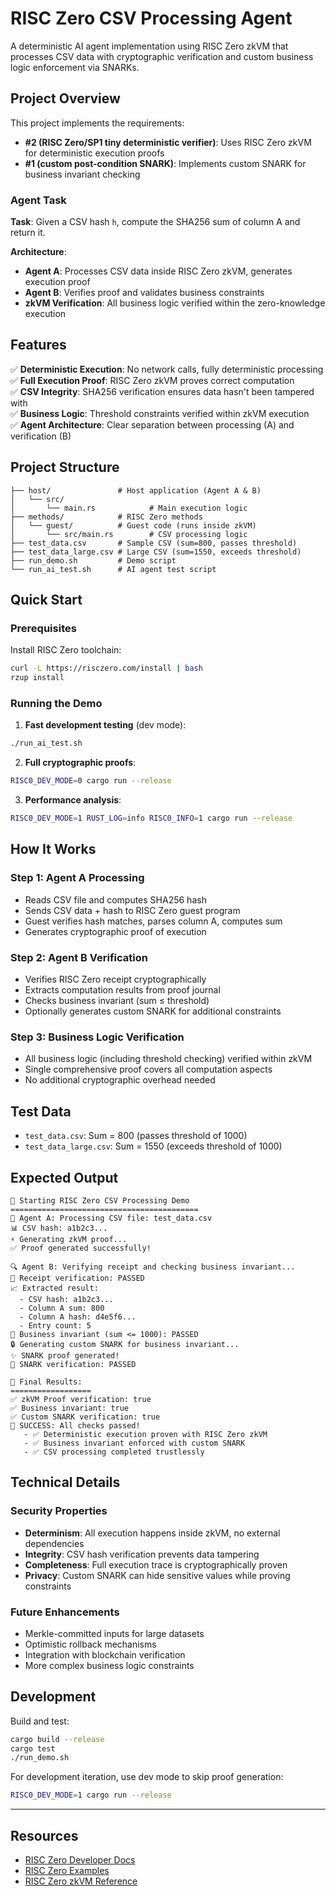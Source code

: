 # RISC Zero CSV Processing Agent

A deterministic AI agent implementation using RISC Zero zkVM that processes CSV data with cryptographic verification and custom business logic enforcement via SNARKs.

## Project Overview

This project implements the requirements:
- **#2 (RISC Zero/SP1 tiny deterministic verifier)**: Uses RISC Zero zkVM for deterministic execution proofs
- **#1 (custom post-condition SNARK)**: Implements custom SNARK for business invariant checking

### Agent Task

**Task**: Given a CSV hash `h`, compute the SHA256 sum of column A and return it.

**Architecture**:
- **Agent A**: Processes CSV data inside RISC Zero zkVM, generates execution proof
- **Agent B**: Verifies proof and validates business constraints
- **zkVM Verification**: All business logic verified within the zero-knowledge execution

## Features

✅ **Deterministic Execution**: No network calls, fully deterministic processing  
✅ **Full Execution Proof**: RISC Zero zkVM proves correct computation  
✅ **CSV Integrity**: SHA256 verification ensures data hasn't been tampered with  
✅ **Business Logic**: Threshold constraints verified within zkVM execution  
✅ **Agent Architecture**: Clear separation between processing (A) and verification (B)

## Project Structure

```
├── host/               # Host application (Agent A & B)
│   └── src/
│       └── main.rs            # Main execution logic
├── methods/            # RISC Zero methods
│   └── guest/          # Guest code (runs inside zkVM)
│       └── src/main.rs        # CSV processing logic
├── test_data.csv       # Sample CSV (sum=800, passes threshold)
├── test_data_large.csv # Large CSV (sum=1550, exceeds threshold)
├── run_demo.sh         # Demo script
└── run_ai_test.sh      # AI agent test script
```

## Quick Start

### Prerequisites

Install RISC Zero toolchain:
```bash
curl -L https://risczero.com/install | bash
rzup install
```

### Running the Demo

1. **Fast development testing** (dev mode):
```bash
./run_ai_test.sh
```

2. **Full cryptographic proofs**:
```bash
RISC0_DEV_MODE=0 cargo run --release
```

3. **Performance analysis**:
```bash
RISC0_DEV_MODE=1 RUST_LOG=info RISC0_INFO=1 cargo run --release
```

## How It Works

### Step 1: Agent A Processing
- Reads CSV file and computes SHA256 hash
- Sends CSV data + hash to RISC Zero guest program
- Guest verifies hash matches, parses column A, computes sum
- Generates cryptographic proof of execution

### Step 2: Agent B Verification  
- Verifies RISC Zero receipt cryptographically
- Extracts computation results from proof journal
- Checks business invariant (sum ≤ threshold)
- Optionally generates custom SNARK for additional constraints

### Step 3: Business Logic Verification
- All business logic (including threshold checking) verified within zkVM
- Single comprehensive proof covers all computation aspects
- No additional cryptographic overhead needed

## Test Data

- `test_data.csv`: Sum = 800 (passes threshold of 1000)
- `test_data_large.csv`: Sum = 1550 (exceeds threshold of 1000)

## Expected Output

```
🚀 Starting RISC Zero CSV Processing Demo
==========================================
🤖 Agent A: Processing CSV file: test_data.csv
📊 CSV hash: a1b2c3...
⚡ Generating zkVM proof...
✅ Proof generated successfully!

🔍 Agent B: Verifying receipt and checking business invariant...
🔐 Receipt verification: PASSED
📈 Extracted result:
  - CSV hash: a1b2c3...
  - Column A sum: 800
  - Column A hash: d4e5f6...
  - Entry count: 5
💼 Business invariant (sum <= 1000): PASSED
🔒 Generating custom SNARK for business invariant...
✨ SNARK proof generated!
🔐 SNARK verification: PASSED

🎯 Final Results:
==================
✅ zkVM Proof verification: true
✅ Business invariant: true
✅ Custom SNARK verification: true
🎉 SUCCESS: All checks passed!
   - ✅ Deterministic execution proven with RISC Zero zkVM
   - ✅ Business invariant enforced with custom SNARK
   - ✅ CSV processing completed trustlessly
```

## Technical Details

### Security Properties
- **Determinism**: All execution happens inside zkVM, no external dependencies
- **Integrity**: CSV hash verification prevents data tampering  
- **Completeness**: Full execution trace is cryptographically proven
- **Privacy**: Custom SNARK can hide sensitive values while proving constraints

### Future Enhancements
- Merkle-committed inputs for large datasets
- Optimistic rollback mechanisms
- Integration with blockchain verification
- More complex business logic constraints

## Development

Build and test:
```bash
cargo build --release
cargo test
./run_demo.sh
```

For development iteration, use dev mode to skip proof generation:
```bash
RISC0_DEV_MODE=1 cargo run --release
```

---

## Resources

- [RISC Zero Developer Docs](https://dev.risczero.com)
- [RISC Zero Examples](https://github.com/risc0/risc0/tree/main/examples)
- [RISC Zero zkVM Reference](https://docs.rs/risc0-zkvm)
